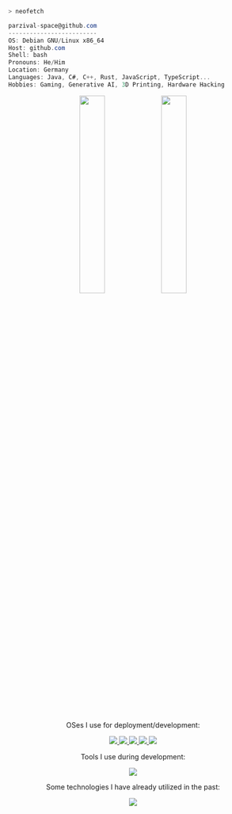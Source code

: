 <p>
  
  ```zsh
  > neofetch
  ```
  
  <!--<a href="https://parzival.space">
    <img align="left" src="https://github.com/parzival-space.png" alt="Avatar" width="290"/>
  </a>-->
  
  ```csharp
  parzival-space@github.com
  -------------------------
  OS: Debian GNU/Linux x86_64
  Host: github.com
  Shell: bash
  Pronouns: He/Him
  Location: Germany
  Languages: Java, C#, C++, Rust, JavaScript, TypeScript...
  Hobbies: Gaming, Generative AI, 3D Printing, Hardware Hacking
  ```

  <!-- <p align="left">
    <img
      alt=""
      src="images/19061d.png"
      width="30"
      height="25"
    /><img
      alt=""
      src="images/5f08d8.png"
      width="30"
      height="25"
    /><img
      alt=""
      src="images/e65bec.png"
      width="30"
      height="25"
    /><img
      alt=""
      src="images/ae7367.png"
      width="30"
      height="25"
    /><img
      alt=""
      src="images/531385.png"
      width="30"
      height="25"
    />
  </p>
</p> -->

<!-- GitHub is sometimes stupid... -->

<p align="center" width="100%">
  <!--<img
    src="http://github-profile-summary-cards.vercel.app/api/cards/most-commit-language?username=parzival-space&theme=github_dark" 
    width="32%"
  />-->
  <img
    src="http://github-profile-summary-cards.vercel.app/api/cards/productive-time?username=parzival-space&theme=github_dark&utcOffset=1" 
    width="32%"
  />
  <img
    src="http://github-profile-summary-cards.vercel.app/api/cards/stats?username=parzival-space&theme=github_dark" 
    width="32%"
  />
</p>

<p align="center">
  OSes I use for deployment/development:
</p>
<p align="center">
  <a href="https://www.debian.org/" target="_blank">
    <img src="https://img.shields.io/badge/Debian-A81D33?style=for-the-badge&logo=ubuntu&logoColor=white">
  </a>
  <a href="https://ubuntu.com/" target="_blank">
    <img src="https://img.shields.io/badge/Ubuntu-E95420?style=for-the-badge&logo=ubuntu&logoColor=white">
  </a>
  <a href="[https://www.debian.org/](https://www.proxmox.com/)" target="_blank">
    <img src="https://img.shields.io/badge/Proxmox-E57000?style=for-the-badge&logo=proxmox&logoColor=white">
  </a>
  <a href="https://alpinelinux.org/" target="_blank">
    <img src="https://img.shields.io/badge/Alpine-0D597F?style=for-the-badge&logo=Manjaro&logoColor=white">
  </a>
  <a href="https://www.microsoft.com/de-de/windows" target="_blank">
    <img src="https://img.shields.io/badge/Windows-0078D6?logo=windows&logoColor=fff&style=for-the-badge">
  </a>
</p>

<p align="center">
  Tools I use during development:
</p>
<p align="center">
  <img src="https://skill-icons.malte-linke.workers.dev/icons?i=git,postman,ai,ps,clion,idea,phpstorm,rider">
</p>

<p align="center">
  Some technologies I have already utilized in the past:
</p>
<p align="center">
  <img src="https://skill-icons.malte-linke.workers.dev/icons?p=10&i=arduino,azure,bash,cloudflare,deno,discordjs,docker,electron,expressjs,figma,gitlab,github,githubactions,heroku,hibernate,maven,mysql,nginx,nodejs,pinia,rabbitmq,sqlite,tailwindcss,vuejs,vuetify,webpack,workers">
</p>
